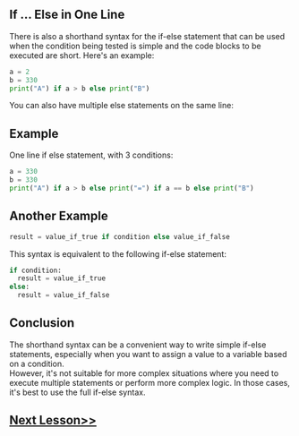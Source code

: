 ## If ... Else in One Line
There is also a shorthand syntax for the if-else statement that can be used when the condition being tested is simple and the code blocks to be executed are short. Here's an example:
```python
a = 2
b = 330
print("A") if a > b else print("B")
```

You can also have multiple else statements on the same line:

## Example
One line if else statement, with 3 conditions:
```python
a = 330
b = 330
print("A") if a > b else print("=") if a == b else print("B")
```

## Another Example
```python
result = value_if_true if condition else value_if_false

```

This syntax is equivalent to the following if-else statement:
```python
if condition:
  result = value_if_true
else:
  result = value_if_false

```
## Conclusion
The shorthand syntax can be a convenient way to write simple if-else statements, especially when you want to assign a value to a variable based on a condition. \
However, it's not suitable for more complex situations where you need to execute multiple statements or perform more complex logic. In those cases, it's best to use the full if-else syntax.
## [Next Lesson>>](https://replit.com/@codewithharry/42-Day-42-Enumerate)